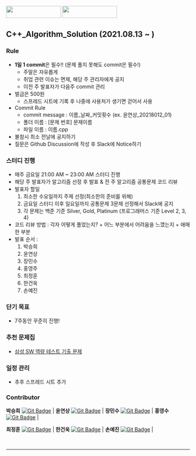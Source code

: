 <img src="https://forthebadge.com/images/badges/made-with-c-plus-plus.svg" width="150px" height="33px" ></img>
[<img src="https://img.shields.io/github/contributors/othneildrew/Best-README-Template.svg?style=for-the-badge" width="150px" height="33px" ></img>](https://github.com/sds-2021-summer-algorithm/cpp/graphs/contributors)
## C++_Algorithm_Solution (2021.08.13 ~ )

### Rule
- **1일 1 commit**은 필수!! (문제 풀지 못해도 commit은 필수!)
    - 주말은 자유롭게
    - 취업 관련 이슈는 면제, 해당 주 관리자에게 공지
    - 이전 주 발표자가 다음주 commit 관리
- 벌금은 500원
    - 스프레드 시트에 기록 후 나중에 사용처가 생기면 걷어서 사용
- Commit Rule
    - commit message : 이름_날짜_커밋횟수 (ex. 윤연상_20218012_01)
    - 폴더 이름 : [문제 번호] 문제이름
    - 파일 이름 : 이름.cpp
- 불참시 최소 전날에 공지하기
- 질문은 Github Discussion에 작성 후 Slack에 Notice하기

### 스터디 진행
- 매주 금요일 21:00 AM ~ 23:00 AM 스터디 진행
- 해당 주 발표자가 알고리즘 선정 후 발표 & 전 주 알고리즘 공통문제 코드 리뷰
- 발표자 할일
    1. 최소한 수요일까지 주제 선정(최소한의 준비를 위해)
    1. 금요일 스터디 이후 일요일까지 공통문제 3문제 선정해서 Slack에 공지 
    1. 각 문제는 백준 기준 Silver, Gold, Platinum (프로그래머스 기준 Level 2, 3, 4)
- 코드 리뷰 방법 : 각자 어떻게 풀었는지? + 어느 부분에서 어려움을 느꼈는지 + 애매한 부분
- 발표 순서 : 
    1. 박승희
    1. 윤연상
    1. 장민수
    1. 홍영주
    1. 최정훈
    1. 한건욱
    1. 손예진

### 단기 목표

- 7주동안 꾸준히 진행!

### 추천 문제집
- [삼성 SW 역량 테스트 기출 문제](https://www.acmicpc.net/workbook/view/1152)


### 일정 관리 
- 추후 스프레드 시트 추가

<!-- ### Member

<table>
    <tr align="center">
        <td style="min-width: 100px;">
            <a href="https://github.com/tmdgml-p">
              <img src="https://github.com/tmdgml-p.png" width="100">
              <br />
              <b> 박승희 </b>
            </a>
        </td>
                <td style="min-width: 100px;">
            <a href="https://github.com/YeonsangYoon">
              <img src="https://github.com/YeonsangYoon.png" width="100">
              <br />
              <b> 윤연상 </b>
            </a>
        </td>
                <td style="min-width: 100px;">
            <a href="https://github.com/BuriGori">
              <img src="https://github.com/BuriGori.png" width="100">
              <br />
              <b> 장민수 </b>
            </a>
        </td>
                <td style="min-width: 100px;">
            <a href="https://github.com/HongyeongJu">
              <img src="https://github.com/HongyeongJu.png" width="100">
              <br />
              <b> 홍영수 </b>
            </a>
        </td>
        <td style="min-width: 100px;">
            <a href="https://github.com/FezChoi">
              <img src="https://github.com/FezChoi.png" width="100">
              <br />
              <b> 최정훈 </b>
            </a>
        </td>
        <td style="min-width: 100px;">
            <a href="https://github.com/asci-00">
              <img src="https://github.com/asci-00.png" width="100">
              <br />
              <b> 한건욱 </b>
            </a>
        </td>
        <td style="min-width: 100px;">
            <a href="https://github.com/yjsohn">
              <img src="https://github.com/yjsohn.png" width="100">
              <br />
              <b> 손예진 </b>
            </a>
        </td>
    </tr>
</table> -->

### Contributor

**박승희** [![Git Badge](http://img.shields.io/badge/-Github-black?style=flat-square&logo=github)](https://github.com/tmdgml-p) | 
**윤연상** [![Git Badge](http://img.shields.io/badge/-Github-black?style=flat-square&logo=github)](https://github.com/YeonsangYoon) | 
**장민수** [![Git Badge](http://img.shields.io/badge/-Github-black?style=flat-square&logo=github)](https://github.com/BuriGori) | 
**홍영수** [![Git Badge](http://img.shields.io/badge/-Github-black?style=flat-square&logo=github)](https://github.com/HongyeongJu) | 

**최정훈** [![Git Badge](http://img.shields.io/badge/-Github-black?style=flat-square&logo=github)](https://github.com/FezChoii) | 
**한건욱** [![Git Badge](http://img.shields.io/badge/-Github-black?style=flat-square&logo=github)](https://github.com/asci-00) |
**손예진** [![Git Badge](http://img.shields.io/badge/-Github-black?style=flat-square&logo=github)](https://github.com/yjsohn) |

<br>
<hr>
<br>
<br>
